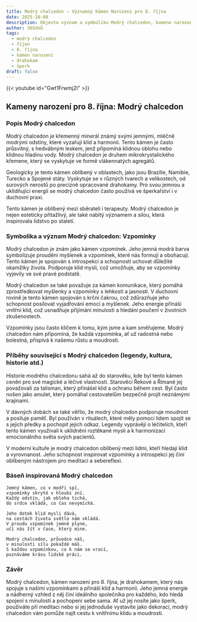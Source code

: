 ```yaml
---
title: Modrý chalcedon – Významný Kámen Narození pro 8. října
date: 2025-10-08
description: Objevte význam a symboliku Modrý chalcedon, kamene narození pro 8. října, který symbolizuje Vzpomínky. Přečtěte si legendy a inspirující příběhy.
author: 365dnů
tags:
  - modrý chalcedon
  - říjen
  - 8. října
  - kámen narození
  - drahokam
  - šperk
draft: false
---
```


{{< youtube id="Gwt1Frwmj2I" >}}

## Kameny narození pro 8. října: Modrý chalcedon

### Popis Modrý chalcedon

Modrý chalcedon je křemenný minerál známý svými jemnými, mléčně modrými odstíny, které vyzařují klid a harmonii. Tento kámen je často průsvitný, s hedvábným leskem, jenž připomíná klidnou oblohu nebo klidnou hladinu vody. Modrý chalcedon je druhem mikrokrystalického křemene, který se vyskytuje ve formě vlákennatých agregátů.

Geologicky je tento kámen oblíbený v oblastech, jako jsou Brazílie, Namibie, Turecko a Spojené státy. Vyskytuje se v různých tvarech a velikostech, od surových nerostů po precizně opracované drahokamy. Pro svou jemnou a uklidňující energii se modrý chalcedon často používá ve šperkařství i v duchovní praxi.

Tento kámen je oblíbený mezi sběrateli i terapeuty. Modrý chalcedon je nejen esteticky přitažlivý, ale také nabitý významem a silou, která inspirovala lidstvo po staletí.

### Symbolika a význam Modrý chalcedon: Vzpomínky

Modrý chalcedon je znám jako kámen vzpomínek. Jeho jemná modrá barva symbolizuje proudění myšlenek a vzpomínek, které nás formují a obohacují. Tento kámen je spojován s introspekcí a schopností uchovat důležité okamžiky života. Podporuje klid mysli, což umožňuje, aby se vzpomínky vyjevily ve své pravé podstatě.

Modrý chalcedon se také považuje za kámen komunikace, který pomáhá zprostředkovat myšlenky a vzpomínky s lehkostí a jasností. V duchovní rovině je tento kámen spojován s krční čakrou, což zdůrazňuje jeho schopnost posilovat vyjadřování emocí a myšlenek. Jeho energie přináší vnitřní klid, což usnadňuje přijímání minulosti a hledání poučení v životních zkušenostech.

Vzpomínky jsou často klíčem k tomu, kým jsme a kam směřujeme. Modrý chalcedon nám připomíná, že každá vzpomínka, ať už radostná nebo bolestná, přispívá k našemu růstu a moudrosti.

### Příběhy související s Modrý chalcedon (legendy, kultura, historie atd.)

Historie modrého chalcedonu sahá až do starověku, kde byl tento kámen ceněn pro své magické a léčivé vlastnosti. Starověcí Řekové a Římané jej považovali za talisman, který přinášel klid a ochranu během cest. Byl často nošen jako amulet, který pomáhal cestovatelům bezpečně projít neznámými krajinami.

V dávných dobách se také věřilo, že modrý chalcedon podporuje moudrost a posiluje paměť. Byl používán v rituálech, které měly pomoci lidem spojit se s jejich předky a pochopit jejich odkaz. Legendy vyprávějí o léčitelích, kteří tento kámen využívali k uklidnění roztěkané mysli a k harmonizaci emocionálního světa svých pacientů.

V moderní kultuře je modrý chalcedon oblíbený mezi lidmi, kteří hledají klid a vyrovnanost. Jeho schopnost inspirovat vzpomínky a introspekci jej činí oblíbeným nástrojem pro meditaci a sebereflexi.

### Báseň inspirovaná Modrý chalcedon

```
Jemný kámen, co v modři spí,  
vzpomínky skryté v hloubi zní.  
Každý odstín, jak obloha tichá,  
do srdce vkládá, co čas nevymíchá.

Jeho dotek klid mysli dává,  
na cestách života světlo nám vkládá.  
V proudu vzpomínek jemně plyne,  
učí nás žít v čase, který mine.

Modrý chalcedon, průvodce náš,  
v minulosti sílu pokaždé máš.  
S každou vzpomínkou, co k nám se vrací,  
poznáváme krásu lidské práci.
```

### Závěr

Modrý chalcedon, kámen narození pro 8. října, je drahokamem, který nás spojuje s našimi vzpomínkami a přináší klid a harmonii. Jeho jemná energie a nádherný vzhled z něj činí ideálního společníka pro každého, kdo hledá spojení s minulostí a pochopení sebe sama. Ať už jej nosíte jako šperk, používáte při meditaci nebo si jej jednoduše vystavíte jako dekoraci, modrý chalcedon vám pomůže najít cestu k vnitřnímu klidu a moudrosti.